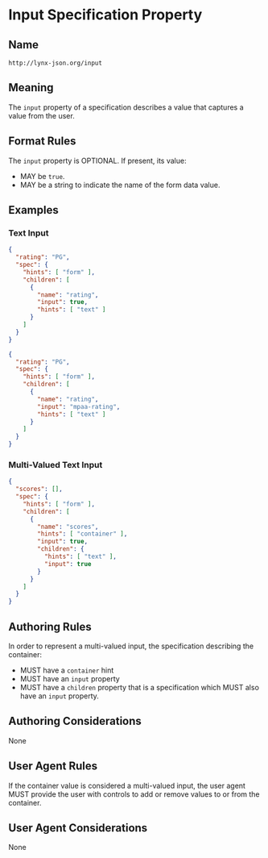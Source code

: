 # Input Specification Property

## Name

`http://lynx-json.org/input`

## Meaning

The `input` property of a specification describes a value that captures a value from the user.

## Format Rules

The `input` property is OPTIONAL. If present, its value:

- MAY be `true`.
- MAY be a string to indicate the name of the form data value.

## Examples

### Text Input

```json
{
  "rating": "PG",
  "spec": {
    "hints": [ "form" ],
    "children": [
      {
        "name": "rating",
        "input": true,
        "hints": [ "text" ]
      }
    ]
  }
}
```

```json
{
  "rating": "PG",
  "spec": {
    "hints": [ "form" ],
    "children": [
      {
        "name": "rating",
        "input": "mpaa-rating",
        "hints": [ "text" ]
      }
    ]
  }
}
```

### Multi-Valued Text Input

```json
{
  "scores": [],
  "spec": {
    "hints": [ "form" ],
    "children": [
      {
        "name": "scores",
        "hints": [ "container" ],
        "input": true,
        "children": {
          "hints": [ "text" ],
          "input": true
        }
      }
    ]
  }
}
```

## Authoring Rules

In order to represent a multi-valued input, the specification describing the container:

* MUST have a `container` hint
* MUST have an `input` property
* MUST have a `children` property that is a specification which MUST also have an `input` property.

## Authoring Considerations

None

## User Agent Rules

If the container value is considered a multi-valued input, the user agent MUST provide the user with controls to add or remove values to or from the container.

## User Agent Considerations

None

